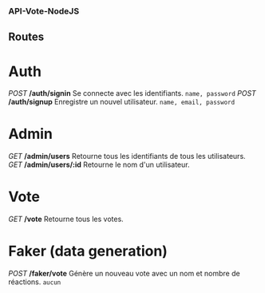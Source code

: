 ### API-Vote-NodeJS

## Routes

# Auth
*POST* **/auth/signin** Se connecte avec les identifiants.
`name, password`
*POST* **/auth/signup** Enregistre un nouvel utilisateur.
`name, email, password`

# Admin
*GET* **/admin/users** Retourne tous les identifiants de tous les utilisateurs.
*GET* **/admin/users/:id** Retourne le nom d'un utilisateur.

# Vote
*GET* **/vote** Retourne tous les votes.

# Faker (data generation)
*POST* **/faker/vote** Génère un nouveau vote avec un nom et nombre de réactions.
`aucun`